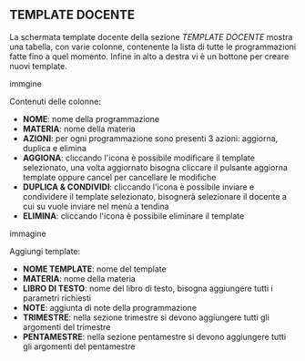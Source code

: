 ## TEMPLATE DOCENTE

La schermata template docente della sezione *TEMPLATE DOCENTE* mostra una tabella, con varie colonne, contenente la lista di tutte le programmazioni fatte fino a quel momento.
Infine in alto a destra vi è un bottone per creare nuovi template.

immgine


Contenuti delle colonne:
- **NOME**: nome della programmazione
- **MATERIA**: nome della materia
- **AZIONI**: per ogni programmazione sono presenti 3 azioni: aggiorna, duplica e elimina
 - **AGGIONA**: cliccando l'icona è possibile modificare il template selezionato, una volta aggiornato bisogna cliccare il pulsante aggiorna template oppure cancel per cancellare le modifiche
 - **DUPLICA & CONDIVIDI**:  cliccando l'icona è possibile inviare e condividere il template selezionato, bisognerà selezionare il docente a cui su vuole inviare nel menù a tendina
 - **ELIMINA**:  cliccando l'icona è possibile eliminare il template

immagine

Aggiungi template: 
- **NOME TEMPLATE**: nome del template
- **MATERIA**: nome della materia
- **LIBRO DI TESTO**: nome del libro di testo, bisogna aggiungere tutti i parametri richiesti
- **NOTE**: aggiunta di note della programmazione
- **TRIMESTRE**: nella sezione trimestre si devono aggiungere tutti gli argomenti del trimestre
- **PENTAMESTRE**: nella sezione pentamestre si devono aggiungere tutti gli argomenti del pentamestre
    